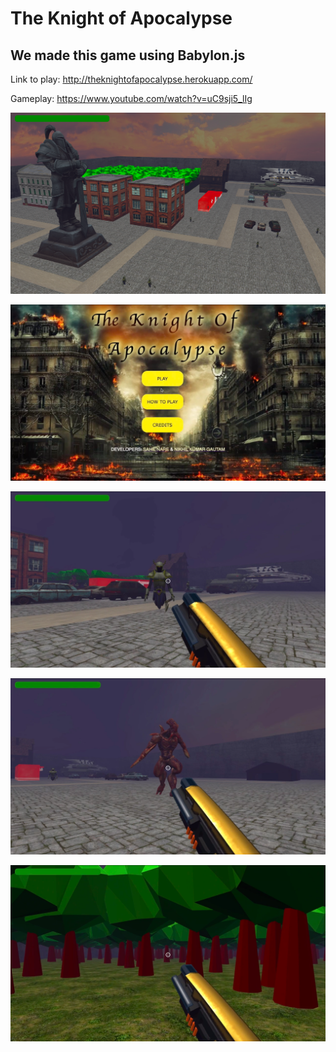  # The Knight of Apocalypse
 
## We made this game using Babylon.js

Link to play: http://theknightofapocalypse.herokuapp.com/

Gameplay: https://www.youtube.com/watch?v=uC9sji5_lIg

![air view](Pictures/pic6.png)

![menu](Pictures/pic1.png)

![game play](Pictures/pic2.png)

![game play](Pictures/pic3.png)

![game play](Pictures/pic4.png)
